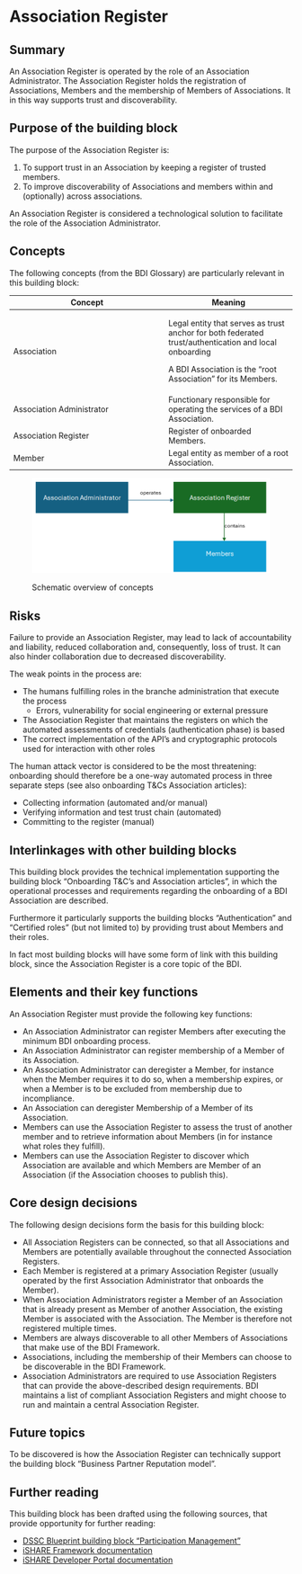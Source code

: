 # Association Register

## Summary&#x20;

An Association Register is operated by the role of an Association Administrator. The Association Register holds the registration of Associations, Members and the membership of Members of Associations. It in this way supports trust and discoverability.&#x20;

## Purpose of the building block&#x20;

The purpose of the Association Register is:&#x20;

1. To support trust in an Association by keeping a register of trusted members.&#x20;
2. To improve discoverability of Associations and members within and (optionally) across associations. &#x20;

An Association Register is considered a technological solution to facilitate the role of the Association Administrator.&#x20;

## Concepts&#x20;

The following concepts (from the BDI Glossary) are particularly relevant in this building block:&#x20;

<table><thead><tr><th width="262">Concept</th><th>Meaning</th></tr></thead><tbody><tr><td>Association </td><td><p>Legal entity that serves as trust anchor for both federated trust/authentication and local onboarding  </p><p>A BDI Association is the “root Association” for its Members. </p></td></tr><tr><td>Association Administrator </td><td>Functionary responsible for operating the services of a BDI Association. </td></tr><tr><td>Association Register </td><td>Register of onboarded Members. </td></tr><tr><td>Member </td><td>Legal entity as member of a root Association. </td></tr></tbody></table>

<figure><img src="../../.gitbook/assets/image (1).png" alt="" width="563"><figcaption><p>Schematic overview of concepts</p></figcaption></figure>

## Risks

Failure to provide an Association Register, may lead to lack of accountability and liability, reduced collaboration and, consequently, loss of trust. It can also hinder collaboration due to decreased discoverability.

The weak points in the process are:

* The humans fulfilling roles in the branche administration that execute the process
  * Errors, vulnerability for social engineering or external pressure
* The Association Register that maintains the registers on which the automated assessments of credentials (authentication phase) is based
* The correct implementation of the API’s and cryptographic protocols used for interaction with other roles

The human attack vector is considered to be the most threatening: onboarding should therefore be a one-way automated process in three separate steps (see also onboarding T\&Cs Association articles):

* Collecting information (automated and/or manual)
* Verifying information and test trust chain (automated)
* Committing to the register (manual)

## Interlinkages with other building blocks&#x20;

This building block provides the technical implementation supporting the building block “Onboarding T\&C’s and Association articles”, in which the operational processes and requirements regarding the onboarding of a BDI Association are described. &#x20;

Furthermore it particularly supports the building blocks “Authentication” and “Certified roles” (but not limited to) by providing trust about Members and their roles.

In fact most building blocks will have some form of link with this building block, since the Association Register is a core topic of the BDI.

## Elements and their key functions&#x20;

An Association Register must provide the following key functions:&#x20;

* An Association Administrator can register Members after executing the minimum BDI onboarding process.&#x20;
* An Association Administrator can register membership of a Member of its Association. &#x20;
* An Association Administrator can deregister a Member, for instance when the Member requires it to do so, when a membership expires, or when a Member is to be excluded from membership due to incompliance.&#x20;
* An Association can deregister Membership of a Member of its Association.&#x20;
* Members can use the Association Register to assess the trust of another member and to retrieve information about Members (in for instance what roles they fulfill).&#x20;
* Members can use the Association Register to discover which Association are available and which Members are Member of an Association (if the Association chooses to publish this).&#x20;

## Core design decisions&#x20;

The following design decisions form the basis for this building block:&#x20;

* All Association Registers can be connected, so that all Associations and Members are potentially available throughout the connected Association Registers.&#x20;
* Each Member is registered at a primary Association Register (usually operated by the first Association Administrator that onboards the Member).&#x20;
* When Association Administrators register a Member of an Association that is already present as Member of another Association, the existing Member is associated with the Association. The Member is therefore not registered multiple times.&#x20;
* Members are always discoverable to all other Members of Associations that make use of the BDI Framework.&#x20;
* Associations, including the membership of their Members can choose to be discoverable in the BDI Framework.&#x20;
* Association Administrators are required to use Association Registers that can provide the above-described design requirements. BDI maintains a list of compliant Association Registers and might choose to run and maintain a central Association Register.&#x20;

## Future topics&#x20;

To be discovered is how the Association Register can technically support the building block “Business Partner Reputation model”. &#x20;

## Further reading&#x20;

This building block has been drafted using the following sources, that provide opportunity for further reading:&#x20;

* [DSSC Blueprint building block “Participation Management”](https://dssc.eu/space/BVE/357074624/Participation+Management)&#x20;
* [iSHARE Framework documentation](https://framework.ishare.eu/)&#x20;
* [iSHARE Developer Portal documentation](https://dev.ishare.eu/)&#x20;
